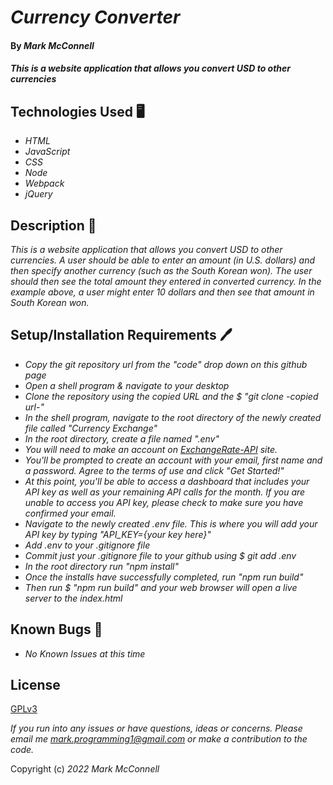 # _Currency Converter_
#### By _**Mark McConnell**_
#### _This is a website application that allows you convert USD to other currencies_
## Technologies Used 🖥️
* _HTML_
* _JavaScript_
* _CSS_
* _Node_
* _Webpack_
* _jQuery_
## Description 📖
_This is a website application that allows you convert USD to other currencies. A user should be able to enter an amount (in U.S. dollars) and then specify another currency (such as the South Korean won). The user should then see the total amount they entered in converted currency. In the example above, a user might enter 10 dollars and then see that amount in South Korean won._
## Setup/Installation Requirements 🖊️
* _Copy the git repository url from the "code" drop down on this github page_
* _Open a shell program & navigate to your desktop_
* _Clone the repository using the copied URL and the $ "git clone -copied url-"_
* _In the shell program, navigate to the root directory of the newly created file called "Currency Exchange"_
* _In the root directory, create a file named ".env"_
* _You will need to make an account on [ExchangeRate-API](https://www.exchangerate-api.com/) site._
* _You'll be prompted to create an account with your email, first name and a password. Agree to the terms of use and click "Get Started!"_
* _At this point, you'll be able to access a dashboard that includes your API key as well as your remaining API calls for the month. If you are unable  to access you API key, please check to make sure you have confirmed your email._
* _Navigate to the newly created .env file. This is where you will add your API key by typing "API_KEY={your key here}"_
* _Add .env to your .gitignore file_
* _Commit just your .gitignore file to your github using  $ git add .env_
* _In the root directory run "npm install"_
* _Once the installs have successfully completed, run "npm run build"_
* _Then run $ "npm run build" and your web browser will open a live server to the index.html_
## Known Bugs 🐛

* _No Known Issues at this time_

## License

[GPLv3](https://www.gnu.org/licenses/gpl-3.0.en.html)

_If you run into any issues or have questions, ideas or concerns.  Please email me mark.programming1@gmail.com or make a contribution to the code._

Copyright (c) _2022_ _Mark McConnell_

